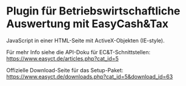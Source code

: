 # Plugin für Betriebswirtschaftliche Auswertung mit EasyCash&Tax

JavaScript in einer HTML-Seite mit ActiveX-Objekten (IE-style).

Für mehr Info siehe die API-Doku für EC&T-Schnittstellen: https://www.easyct.de/articles.php?cat_id=5

Offizielle Download-Seite für das Setup-Paket: https://www.easyct.de/downloads.php?cat_id=5&download_id=63
